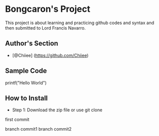 # Bongcaron's Project
This project is about learning and practicing github codes and syntax and then submitted to Lord Francis Navarro.
## Author's Section
- [@Chiiee] (https://github.com/Chiiee)
## Sample Code
printf("Hello World")
## How to Install
- Step 1: Download the zip file or use git clone

first commit



branch commit1
branch commit2